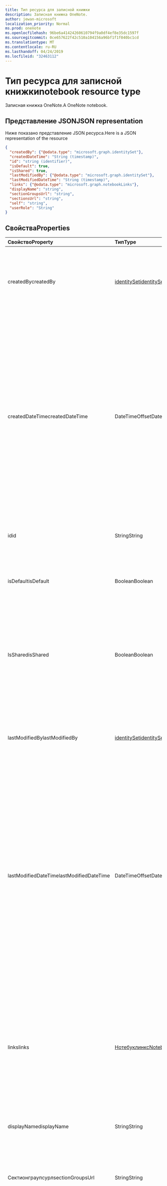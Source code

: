 ```yaml
---
title: Тип ресурса для записной книжки
description: Записная книжка OneNote.
author: jewan-microsoft
localization_priority: Normal
ms.prod: onenote
ms.openlocfilehash: 96be6a41424260610794f9a0df4ef8e35dc1597f
ms.sourcegitcommit: 0ce657622f42c510a104156a96bf1f1f040bc1cd
ms.translationtype: MT
ms.contentlocale: ru-RU
ms.lasthandoff: 04/24/2019
ms.locfileid: "32463112"
---
```

# <a name="notebook-resource-type"></a><span data-ttu-id="f3146-103">Тип ресурса для записной книжки</span><span class="sxs-lookup"><span data-stu-id="f3146-103">notebook resource type</span></span>

<span data-ttu-id="f3146-104">Записная книжка OneNote.</span><span class="sxs-lookup"><span data-stu-id="f3146-104">A OneNote notebook.</span></span>

## <a name="json-representation"></a><span data-ttu-id="f3146-105">Представление JSON</span><span class="sxs-lookup"><span data-stu-id="f3146-105">JSON representation</span></span>

<span data-ttu-id="f3146-106">Ниже показано представление JSON ресурса.</span><span class="sxs-lookup"><span data-stu-id="f3146-106">Here is a JSON representation of the resource</span></span>

<!-- {
  "blockType": "resource",
  "baseType": "microsoft.graph.onenoteEntityHierarchyModel",
  "optionalProperties": [
    "sectionGroups",
    "sections"
  ],
  "@odata.type": "microsoft.graph.notebook"
}-->

```json
{
  "createdBy": {"@odata.type": "microsoft.graph.identitySet"},
  "createdDateTime": "String (timestamp)",
  "id": "string (identifier)",
  "isDefault": true,
  "isShared": true,
  "lastModifiedBy": {"@odata.type": "microsoft.graph.identitySet"},
  "lastModifiedDateTime": "String (timestamp)",
  "links": {"@odata.type": "microsoft.graph.notebookLinks"},
  "displayName": "string",
  "sectionGroupsUrl": "string",
  "sectionsUrl": "string",
  "self": "string",
  "userRole": "String"
}

```
## <a name="properties"></a><span data-ttu-id="f3146-107">Свойства</span><span class="sxs-lookup"><span data-stu-id="f3146-107">Properties</span></span>
| <span data-ttu-id="f3146-108">Свойство</span><span class="sxs-lookup"><span data-stu-id="f3146-108">Property</span></span>     | <span data-ttu-id="f3146-109">Тип</span><span class="sxs-lookup"><span data-stu-id="f3146-109">Type</span></span>   |<span data-ttu-id="f3146-110">Описание</span><span class="sxs-lookup"><span data-stu-id="f3146-110">Description</span></span>|
|:---------------|:--------|:----------|
|<span data-ttu-id="f3146-111">createdBy</span><span class="sxs-lookup"><span data-stu-id="f3146-111">createdBy</span></span>|[<span data-ttu-id="f3146-112">identitySet</span><span class="sxs-lookup"><span data-stu-id="f3146-112">identitySet</span></span>](identityset.md)|<span data-ttu-id="f3146-p101">Идентификатор пользователя, устройства или приложения, создавшего элемент. Только для чтения.</span><span class="sxs-lookup"><span data-stu-id="f3146-p101">Identity of the user, device, and application which created the item. Read-only.</span></span>|
|<span data-ttu-id="f3146-115">createdDateTime</span><span class="sxs-lookup"><span data-stu-id="f3146-115">createdDateTime</span></span>|<span data-ttu-id="f3146-116">DateTimeOffset</span><span class="sxs-lookup"><span data-stu-id="f3146-116">DateTimeOffset</span></span>|<span data-ttu-id="f3146-117">Дата и время создания записной книжки.</span><span class="sxs-lookup"><span data-stu-id="f3146-117">The date and time when the notebook was created.</span></span> <span data-ttu-id="f3146-118">Метка времени представляет сведения о времени и дате с использованием формата ISO 8601 (всегда используется формат UTC).</span><span class="sxs-lookup"><span data-stu-id="f3146-118">The timestamp represents date and time information using ISO 8601 format and is always in UTC time.</span></span> <span data-ttu-id="f3146-119">Например, значение полуночи 1 января 2014 г. в формате UTC выглядит так: `'2014-01-01T00:00:00Z'`.</span><span class="sxs-lookup"><span data-stu-id="f3146-119">For example, midnight UTC on Jan 1, 2014 would look like this: `'2014-01-01T00:00:00Z'`.</span></span> <span data-ttu-id="f3146-120">Только для чтения.</span><span class="sxs-lookup"><span data-stu-id="f3146-120">Read-only.</span></span>|
|<span data-ttu-id="f3146-121">id</span><span class="sxs-lookup"><span data-stu-id="f3146-121">id</span></span>|<span data-ttu-id="f3146-122">String</span><span class="sxs-lookup"><span data-stu-id="f3146-122">String</span></span>|<span data-ttu-id="f3146-123">Уникальный идентификатор записной книжки.</span><span class="sxs-lookup"><span data-stu-id="f3146-123">The unique identifier of the notebook.</span></span> <span data-ttu-id="f3146-124">Только для чтения.</span><span class="sxs-lookup"><span data-stu-id="f3146-124">Read-only.</span></span>|
|<span data-ttu-id="f3146-125">isDefault</span><span class="sxs-lookup"><span data-stu-id="f3146-125">isDefault</span></span>|<span data-ttu-id="f3146-126">Boolean</span><span class="sxs-lookup"><span data-stu-id="f3146-126">Boolean</span></span>|<span data-ttu-id="f3146-127">Указывает, является ли Записная книжка пользователя по умолчанию.</span><span class="sxs-lookup"><span data-stu-id="f3146-127">Indicates whether this is the user's default notebook.</span></span> <span data-ttu-id="f3146-128">Только для чтения.</span><span class="sxs-lookup"><span data-stu-id="f3146-128">Read-only.</span></span>|
|<span data-ttu-id="f3146-129">IsShared</span><span class="sxs-lookup"><span data-stu-id="f3146-129">isShared</span></span>|<span data-ttu-id="f3146-130">Boolean</span><span class="sxs-lookup"><span data-stu-id="f3146-130">Boolean</span></span>|<span data-ttu-id="f3146-131">Указывает, является ли записная книжка общей.</span><span class="sxs-lookup"><span data-stu-id="f3146-131">Indicates whether the notebook is shared.</span></span> <span data-ttu-id="f3146-132">Если да, ее содержимое, кроме владельца, могут видеть другие люди.</span><span class="sxs-lookup"><span data-stu-id="f3146-132">If true, the contents of the notebook can be seen by people other than the owner.</span></span> <span data-ttu-id="f3146-133">Только для чтения.</span><span class="sxs-lookup"><span data-stu-id="f3146-133">Read-only.</span></span>|
|<span data-ttu-id="f3146-134">lastModifiedBy</span><span class="sxs-lookup"><span data-stu-id="f3146-134">lastModifiedBy</span></span>|[<span data-ttu-id="f3146-135">identitySet</span><span class="sxs-lookup"><span data-stu-id="f3146-135">identitySet</span></span>](identityset.md)|<span data-ttu-id="f3146-p106">Идентификатор пользователя, устройства или приложения, создавшего элемент. Только для чтения.</span><span class="sxs-lookup"><span data-stu-id="f3146-p106">Identity of the user, device, and application which created the item. Read-only.</span></span>|
|<span data-ttu-id="f3146-138">lastModifiedDateTime</span><span class="sxs-lookup"><span data-stu-id="f3146-138">lastModifiedDateTime</span></span>|<span data-ttu-id="f3146-139">DateTimeOffset</span><span class="sxs-lookup"><span data-stu-id="f3146-139">DateTimeOffset</span></span>|<span data-ttu-id="f3146-140">Дата и время последнего изменения записной книжки.</span><span class="sxs-lookup"><span data-stu-id="f3146-140">The date and time when the notebook was last modified.</span></span> <span data-ttu-id="f3146-141">Метка времени представляет сведения о времени и дате с использованием формата ISO 8601 (всегда используется формат UTC).</span><span class="sxs-lookup"><span data-stu-id="f3146-141">The timestamp represents date and time information using ISO 8601 format and is always in UTC time.</span></span> <span data-ttu-id="f3146-142">Например, значение полуночи 1 января 2014 г. в формате UTC выглядит так: `'2014-01-01T00:00:00Z'`.</span><span class="sxs-lookup"><span data-stu-id="f3146-142">For example, midnight UTC on Jan 1, 2014 would look like this: `'2014-01-01T00:00:00Z'`.</span></span> <span data-ttu-id="f3146-143">Только для чтения.</span><span class="sxs-lookup"><span data-stu-id="f3146-143">Read-only.</span></span>|
|<span data-ttu-id="f3146-144">links</span><span class="sxs-lookup"><span data-stu-id="f3146-144">links</span></span>|[<span data-ttu-id="f3146-145">Нотебуклинкс</span><span class="sxs-lookup"><span data-stu-id="f3146-145">NotebookLinks</span></span>](notebooklinks.md)|<span data-ttu-id="f3146-146">Ссылки для открытия записной книжки.</span><span class="sxs-lookup"><span data-stu-id="f3146-146">Links for opening the notebook.</span></span> <span data-ttu-id="f3146-147">`oneNoteClientURL` Ссылка открывает записную книжку в собственном клиенте OneNote, если она установлена.</span><span class="sxs-lookup"><span data-stu-id="f3146-147">The `oneNoteClientURL` link opens the notebook in the OneNote native client if it's installed.</span></span> <span data-ttu-id="f3146-148">Ссылка `oneNoteWebURL` открывает записную книжку в OneNote Online.</span><span class="sxs-lookup"><span data-stu-id="f3146-148">The `oneNoteWebURL` link opens the notebook in OneNote Online.</span></span>|
|<span data-ttu-id="f3146-149">displayName</span><span class="sxs-lookup"><span data-stu-id="f3146-149">displayName</span></span>|<span data-ttu-id="f3146-150">String</span><span class="sxs-lookup"><span data-stu-id="f3146-150">String</span></span>|<span data-ttu-id="f3146-151">Имя записной книжки.</span><span class="sxs-lookup"><span data-stu-id="f3146-151">The name of the notebook.</span></span>|
|<span data-ttu-id="f3146-152">Сектионграупсурл</span><span class="sxs-lookup"><span data-stu-id="f3146-152">sectionGroupsUrl</span></span>|<span data-ttu-id="f3146-153">String</span><span class="sxs-lookup"><span data-stu-id="f3146-153">String</span></span>|<span data-ttu-id="f3146-154">URL-адрес для `sectionGroups` свойства навигации, который возвращает все группы разделов в записной книжке.</span><span class="sxs-lookup"><span data-stu-id="f3146-154">The URL for the `sectionGroups` navigation property, which returns all the section groups in the notebook.</span></span> <span data-ttu-id="f3146-155">Только для чтения.</span><span class="sxs-lookup"><span data-stu-id="f3146-155">Read-only.</span></span>|
|<span data-ttu-id="f3146-156">Сектионсурл</span><span class="sxs-lookup"><span data-stu-id="f3146-156">sectionsUrl</span></span>|<span data-ttu-id="f3146-157">String</span><span class="sxs-lookup"><span data-stu-id="f3146-157">String</span></span>|<span data-ttu-id="f3146-158">URL-адрес для `sections` свойства навигации, который возвращает все разделы записной книжки.</span><span class="sxs-lookup"><span data-stu-id="f3146-158">The URL for the `sections` navigation property, which returns all the sections in the notebook.</span></span> <span data-ttu-id="f3146-159">Только для чтения.</span><span class="sxs-lookup"><span data-stu-id="f3146-159">Read-only.</span></span>|
|<span data-ttu-id="f3146-160">Self</span><span class="sxs-lookup"><span data-stu-id="f3146-160">self</span></span>|<span data-ttu-id="f3146-161">String</span><span class="sxs-lookup"><span data-stu-id="f3146-161">String</span></span>|<span data-ttu-id="f3146-162">Конечная точка, где можно получить сведения о записной книжке.</span><span class="sxs-lookup"><span data-stu-id="f3146-162">The endpoint where you can get details about the notebook.</span></span> <span data-ttu-id="f3146-163">Только для чтения.</span><span class="sxs-lookup"><span data-stu-id="f3146-163">Read-only.</span></span>|
|<span data-ttu-id="f3146-164">userRole</span><span class="sxs-lookup"><span data-stu-id="f3146-164">userRole</span></span>|<span data-ttu-id="f3146-165">Оненотеусерроле</span><span class="sxs-lookup"><span data-stu-id="f3146-165">onenoteUserRole</span></span>|<span data-ttu-id="f3146-166">Возможные значения: `Owner`, `Contributor`, `Reader`, `None`.</span><span class="sxs-lookup"><span data-stu-id="f3146-166">Possible values are: `Owner`, `Contributor`, `Reader`, `None`.</span></span> <span data-ttu-id="f3146-167">Owner — это доступ к записной книжке на уровне владельца.</span><span class="sxs-lookup"><span data-stu-id="f3146-167">Owner represents owner-level access to the notebook.</span></span> <span data-ttu-id="f3146-168">Участник представляет доступ к записной книжке для чтения и записи.</span><span class="sxs-lookup"><span data-stu-id="f3146-168">Contributor represents read/write access to the notebook.</span></span> <span data-ttu-id="f3146-169">Читатель предоставляет доступ только для чтения к записной книжке.</span><span class="sxs-lookup"><span data-stu-id="f3146-169">Reader represents read-only access to the notebook.</span></span> <span data-ttu-id="f3146-170">Только для чтения.</span><span class="sxs-lookup"><span data-stu-id="f3146-170">Read-only.</span></span>|

## <a name="relationships"></a><span data-ttu-id="f3146-171">Связи</span><span class="sxs-lookup"><span data-stu-id="f3146-171">Relationships</span></span>
| <span data-ttu-id="f3146-172">Отношение</span><span class="sxs-lookup"><span data-stu-id="f3146-172">Relationship</span></span> | <span data-ttu-id="f3146-173">Тип</span><span class="sxs-lookup"><span data-stu-id="f3146-173">Type</span></span>   |<span data-ttu-id="f3146-174">Описание</span><span class="sxs-lookup"><span data-stu-id="f3146-174">Description</span></span>|
|:---------------|:--------|:----------|
|<span data-ttu-id="f3146-175">sectionGroups</span><span class="sxs-lookup"><span data-stu-id="f3146-175">sectionGroups</span></span>|<span data-ttu-id="f3146-176">Коллекция [sectionGroup](sectiongroup.md)</span><span class="sxs-lookup"><span data-stu-id="f3146-176">[SectionGroup](sectiongroup.md) collection</span></span>|<span data-ttu-id="f3146-177">Группы разделов в записной книжке.</span><span class="sxs-lookup"><span data-stu-id="f3146-177">The section groups in the notebook.</span></span> <span data-ttu-id="f3146-178">Только для чтения.</span><span class="sxs-lookup"><span data-stu-id="f3146-178">Read-only.</span></span> <span data-ttu-id="f3146-179">Допускается значение null.</span><span class="sxs-lookup"><span data-stu-id="f3146-179">Nullable.</span></span>|
|<span data-ttu-id="f3146-180">sections</span><span class="sxs-lookup"><span data-stu-id="f3146-180">sections</span></span>|<span data-ttu-id="f3146-181">Коллекция [оненотесектион](section.md)</span><span class="sxs-lookup"><span data-stu-id="f3146-181">[OnenoteSection](section.md) collection</span></span>|<span data-ttu-id="f3146-182">Разделы записной книжки.</span><span class="sxs-lookup"><span data-stu-id="f3146-182">The sections in the notebook.</span></span> <span data-ttu-id="f3146-183">Только для чтения.</span><span class="sxs-lookup"><span data-stu-id="f3146-183">Read-only.</span></span> <span data-ttu-id="f3146-184">Допускается значение null.</span><span class="sxs-lookup"><span data-stu-id="f3146-184">Nullable.</span></span>|

## <a name="methods"></a><span data-ttu-id="f3146-185">Методы</span><span class="sxs-lookup"><span data-stu-id="f3146-185">Methods</span></span>

| <span data-ttu-id="f3146-186">Метод</span><span class="sxs-lookup"><span data-stu-id="f3146-186">Method</span></span>           | <span data-ttu-id="f3146-187">Возвращаемый тип</span><span class="sxs-lookup"><span data-stu-id="f3146-187">Return Type</span></span>    |<span data-ttu-id="f3146-188">Описание</span><span class="sxs-lookup"><span data-stu-id="f3146-188">Description</span></span>|
|:---------------|:--------|:----------|
|[<span data-ttu-id="f3146-189">Вывод записной книжки</span><span class="sxs-lookup"><span data-stu-id="f3146-189">Get notebook</span></span>](../api/notebook-get.md) | [<span data-ttu-id="f3146-190">Notebook</span><span class="sxs-lookup"><span data-stu-id="f3146-190">Notebook</span></span>](notebook.md) |<span data-ttu-id="f3146-191">Прочитайте свойства и связи записной книжки.</span><span class="sxs-lookup"><span data-stu-id="f3146-191">Read the properties and relationships of the notebook.</span></span>|
|[<span data-ttu-id="f3146-192">getRecentNotebooks</span><span class="sxs-lookup"><span data-stu-id="f3146-192">getRecentNotebooks</span></span>](../api/notebook-getrecentnotebooks.md) | <span data-ttu-id="f3146-193">Коллекция [recentNotebook](recentnotebook.md)</span><span class="sxs-lookup"><span data-stu-id="f3146-193">[recentNotebook](recentnotebook.md) collection</span></span> | <span data-ttu-id="f3146-194">Получите коллекцию записных книжек, которые недавно открывал пользователь.</span><span class="sxs-lookup"><span data-stu-id="f3146-194">Get a collection of the most recently accessed notebooks for the user.</span></span> |
|[<span data-ttu-id="f3146-195">Жетнотебукфромвебурл</span><span class="sxs-lookup"><span data-stu-id="f3146-195">getNotebookFromWebUrl</span></span>](../api/notebook-getnotebookfromweburl.md) | [<span data-ttu-id="f3146-196">Notebook</span><span class="sxs-lookup"><span data-stu-id="f3146-196">Notebook</span></span>](notebook.md) | <span data-ttu-id="f3146-197">Получение свойств и связей объекта записной книжки с помощью URL-пути.</span><span class="sxs-lookup"><span data-stu-id="f3146-197">Retrieve the properties and relationships of a notebook object using its URL path.</span></span> |
|[<span data-ttu-id="f3146-198">Создание группы разделов</span><span class="sxs-lookup"><span data-stu-id="f3146-198">Create section group</span></span>](../api/notebook-post-sectiongroups.md) |[<span data-ttu-id="f3146-199">SectionGroup</span><span class="sxs-lookup"><span data-stu-id="f3146-199">SectionGroup</span></span>](sectiongroup.md)| <span data-ttu-id="f3146-200">Создание группы разделов путем отправки в коллекцию sectionGroups в указанной записной книжке.</span><span class="sxs-lookup"><span data-stu-id="f3146-200">Create a section group by posting to the sectionGroups collection in the specified notebook.</span></span>|
|[<span data-ttu-id="f3146-201">Список групп разделов</span><span class="sxs-lookup"><span data-stu-id="f3146-201">List section groups</span></span>](../api/notebook-list-sectiongroups.md) |<span data-ttu-id="f3146-202">Коллекция [sectionGroup](sectiongroup.md)</span><span class="sxs-lookup"><span data-stu-id="f3146-202">[SectionGroup](sectiongroup.md) collection</span></span>| <span data-ttu-id="f3146-203">Получение коллекции групп разделов в указанной записной книжке.</span><span class="sxs-lookup"><span data-stu-id="f3146-203">Get a collection of section groups in the specified notebook.</span></span>|
|[<span data-ttu-id="f3146-204">Создание раздела</span><span class="sxs-lookup"><span data-stu-id="f3146-204">Create section</span></span>](../api/notebook-post-sections.md) |[<span data-ttu-id="f3146-205">Оненотесектион</span><span class="sxs-lookup"><span data-stu-id="f3146-205">OnenoteSection</span></span>](section.md)| <span data-ttu-id="f3146-206">Создание раздела путем публикации в коллекции разделов в указанной записной книжке.</span><span class="sxs-lookup"><span data-stu-id="f3146-206">Create a section by posting to the sections collection in the specified notebook.</span></span>|
|[<span data-ttu-id="f3146-207">Вывод списка разделов</span><span class="sxs-lookup"><span data-stu-id="f3146-207">List sections</span></span>](../api/notebook-list-sections.md) |<span data-ttu-id="f3146-208">Коллекция [оненотесектион](section.md)</span><span class="sxs-lookup"><span data-stu-id="f3146-208">[OnenoteSection](section.md) collection</span></span>| <span data-ttu-id="f3146-209">Получение коллекции разделов в указанной записной книжке.</span><span class="sxs-lookup"><span data-stu-id="f3146-209">Get a collection of sections in the specified notebook.</span></span>|
|[<span data-ttu-id="f3146-210">Включеныcopynotebook</span><span class="sxs-lookup"><span data-stu-id="f3146-210">copyNotebook</span></span>](../api/notebook-copynotebook.md)| <span data-ttu-id="f3146-211">Нет</span><span class="sxs-lookup"><span data-stu-id="f3146-211">None</span></span> | <span data-ttu-id="f3146-212">Копирует записную книжку.</span><span class="sxs-lookup"><span data-stu-id="f3146-212">Copies a notebook.</span></span>|

<!-- uuid: 8fcb5dbc-d5aa-4681-8e31-b001d5168d79
2015-10-25 14:57:30 UTC -->
<!-- {
  "type": "#page.annotation",
  "description": "notebook resource",
  "keywords": "",
  "section": "documentation",
  "tocPath": ""
}-->
